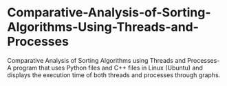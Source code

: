# Comparative-Analysis-of-Sorting-Algorithms-Using-Threads-and-Processes
Comparative Analysis of Sorting Algorithms using Threads and Processes- A program that uses Python files and C++ files in Linux (Ubuntu) and displays the execution time of both threads and processes through graphs.
